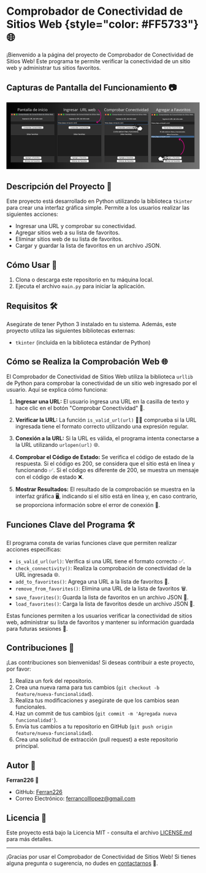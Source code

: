 # Comprobador de Conectividad de Sitios Web {style="color: #FF5733"} 🌐

¡Bienvenido a la página del proyecto de Comprobador de Conectividad de Sitios Web! Este programa te permite verificar la conectividad de un sitio web y administrar tus sitios favoritos.

## Capturas de Pantalla del Funcionamiento 📷


   ![Pantalla de Inicio](conectividadweb.png)


## Descripción del Proyecto 📝

Este proyecto está desarrollado en Python utilizando la biblioteca `tkinter` para crear una interfaz gráfica simple. Permite a los usuarios realizar las siguientes acciones:

- Ingresar una URL y comprobar su conectividad.
- Agregar sitios web a su lista de favoritos.
- Eliminar sitios web de su lista de favoritos.
- Cargar y guardar la lista de favoritos en un archivo JSON.

## Cómo Usar 🚀

1. Clona o descarga este repositorio en tu máquina local.
2. Ejecuta el archivo `main.py` para iniciar la aplicación.

## Requisitos 🛠️

Asegúrate de tener Python 3 instalado en tu sistema. Además, este proyecto utiliza las siguientes bibliotecas externas:

- `tkinter` (incluida en la biblioteca estándar de Python)

## Cómo se Realiza la Comprobación Web 🌐

El Comprobador de Conectividad de Sitios Web utiliza la biblioteca `urllib` de Python para comprobar la conectividad de un sitio web ingresado por el usuario. Aquí se explica cómo funciona:

1. **Ingresar una URL:** El usuario ingresa una URL en la casilla de texto y hace clic en el botón "Comprobar Conectividad" 📩.

2. **Verificar la URL:** La función `is_valid_url(url)` 👷‍♀️ comprueba si la URL ingresada tiene el formato correcto utilizando una expresión regular.

3. **Conexión a la URL:** Si la URL es válida, el programa intenta conectarse a la URL utilizando `urlopen(url)` 🌐.

4. **Comprobar el Código de Estado:** Se verifica el código de estado de la respuesta. Si el código es 200, se considera que el sitio está en línea y funcionando ✅. Si el código es diferente de 200, se muestra un mensaje con el código de estado ❌.

5. **Mostrar Resultados:** El resultado de la comprobación se muestra en la interfaz gráfica 🖥️, indicando si el sitio está en línea y, en caso contrario, se proporciona información sobre el error de conexión 🚫.

## Funciones Clave del Programa 🛠️

El programa consta de varias funciones clave que permiten realizar acciones específicas:

- `is_valid_url(url)`: Verifica si una URL tiene el formato correcto ✅.
- `check_connectivity()`: Realiza la comprobación de conectividad de la URL ingresada 🌐.
- `add_to_favorites()`: Agrega una URL a la lista de favoritos 📌.
- `remove_from_favorites()`: Elimina una URL de la lista de favoritos 🗑️.
- `save_favorites()`: Guarda la lista de favoritos en un archivo JSON 💾.
- `load_favorites()`: Carga la lista de favoritos desde un archivo JSON 📂.

Estas funciones permiten a los usuarios verificar la conectividad de sitios web, administrar su lista de favoritos y mantener su información guardada para futuras sesiones 🤗.


## Contribuciones 🤝

¡Las contribuciones son bienvenidas! Si deseas contribuir a este proyecto, por favor:

1. Realiza un fork del repositorio.
2. Crea una nueva rama para tus cambios (`git checkout -b feature/nueva-funcionalidad`).
3. Realiza tus modificaciones y asegúrate de que los cambios sean funcionales.
4. Haz un commit de tus cambios (`git commit -m 'Agregada nueva funcionalidad'`).
5. Envía tus cambios a tu repositorio en GitHub (`git push origin feature/nueva-funcionalidad`).
6. Crea una solicitud de extracción (pull request) a este repositorio principal.

## Autor 👤

**Ferran226** 🚀

- GitHub: [Ferran226](https://github.com/Ferran226)
- Correo Electrónico: [ferrancolllopez@gmail.com](mailto:ferrancolllopez@gmail.com)

## Licencia 📜

Este proyecto está bajo la Licencia MIT - consulta el archivo [LICENSE.md](LICENSE) para más detalles.

---

¡Gracias por usar el Comprobador de Conectividad de Sitios Web! Si tienes alguna pregunta o sugerencia, no dudes en [contactarnos](mailto:ferrancolllopez@gmail.com) 📧.
